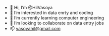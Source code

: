 - 👋 Hi, I’m @HilVasoya
- 👀 I’m interested in data enrty and coding
- 🌱 I’m currently learning computer engineering
- 💞️ I’m looking to collaborate on data entry jobs
- 📫 vasoyahil@gmail.com

<!---
HilVasoya/HilVasoya is a ✨ special ✨ repository because its `README.md` (this file) appears on your GitHub profile.
You can click the Preview link to take a look at your changes.
--->
